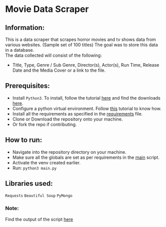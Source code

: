 # Movie Data Scraper

## Information:
This is a data scraper that scrapes horror movies and tv shows data from various websites. (Sample set of 100 titles)
The goal was to store this data in a database.
<br>
The data collected will consist of the following:
- Title, Type, Genre / Sub Genre, Director(s), Actor(s), Run Time, Release Date and the Media Cover or a link to the file.

## Prerequisites:
- Install `Python3`. To install, follow the tutorial [here](https://realpython.com/installing-python/) 
  and find the downloads [here](https://www.python.org/downloads/).
- Configure a python virtual environment. Follow [this](https://docs.python.org/3/library/venv.html) tutorial to know how.
- Install all the requirements as specified in the [requirements](requirements.txt) file.
- Clone or Download the repository onto your machine.
- Or fork the repo if contributing.

## How to run:
- Navigate into the repository directory on your machine.
- Make sure all the globals are set as per requirements in the [main](main.py) script.
- Activate the venv created earlier.
- Run: `python3 main.py`

## Libraries used:
`Requests`
`Beautiful Soup`
`PyMongo`

### Note:
Find the output of the script [here](data/output.md)
